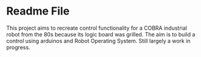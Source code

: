 # Readme File
This project aims to recreate control functionality for a COBRA industrial robot from the 80s because its logic board was grilled. The aim is to build a control using arduinos and Robot Operating System. Still largely a work in progress.